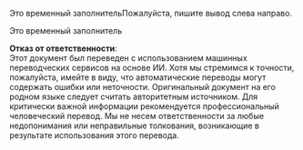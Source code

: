 Это временный заполнительПожалуйста, пишите вывод слева направо.

Это временный заполнитель

**Отказ от ответственности**:  
Этот документ был переведен с использованием машинных переводческих сервисов на основе ИИ. Хотя мы стремимся к точности, пожалуйста, имейте в виду, что автоматические переводы могут содержать ошибки или неточности. Оригинальный документ на его родном языке следует считать авторитетным источником. Для критически важной информации рекомендуется профессиональный человеческий перевод. Мы не несем ответственности за любые недопонимания или неправильные толкования, возникающие в результате использования этого перевода.